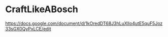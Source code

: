 # CraftLikeABosch
 https://docs.google.com/document/d/1kOredDT68J3hLuXllo4utE5quF5Joz33sGX0QyPxLCE/edit
